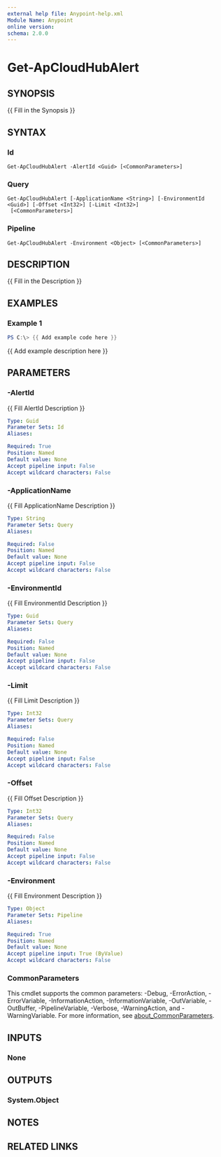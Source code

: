 ```yaml
---
external help file: Anypoint-help.xml
Module Name: Anypoint
online version:
schema: 2.0.0
---
```


# Get-ApCloudHubAlert

## SYNOPSIS
{{ Fill in the Synopsis }}

## SYNTAX

### Id
```
Get-ApCloudHubAlert -AlertId <Guid> [<CommonParameters>]
```

### Query
```
Get-ApCloudHubAlert [-ApplicationName <String>] [-EnvironmentId <Guid>] [-Offset <Int32>] [-Limit <Int32>]
 [<CommonParameters>]
```

### Pipeline
```
Get-ApCloudHubAlert -Environment <Object> [<CommonParameters>]
```

## DESCRIPTION
{{ Fill in the Description }}

## EXAMPLES

### Example 1
```powershell
PS C:\> {{ Add example code here }}
```

{{ Add example description here }}

## PARAMETERS

### -AlertId
{{ Fill AlertId Description }}

```yaml
Type: Guid
Parameter Sets: Id
Aliases:

Required: True
Position: Named
Default value: None
Accept pipeline input: False
Accept wildcard characters: False
```

### -ApplicationName
{{ Fill ApplicationName Description }}

```yaml
Type: String
Parameter Sets: Query
Aliases:

Required: False
Position: Named
Default value: None
Accept pipeline input: False
Accept wildcard characters: False
```

### -EnvironmentId
{{ Fill EnvironmentId Description }}

```yaml
Type: Guid
Parameter Sets: Query
Aliases:

Required: False
Position: Named
Default value: None
Accept pipeline input: False
Accept wildcard characters: False
```

### -Limit
{{ Fill Limit Description }}

```yaml
Type: Int32
Parameter Sets: Query
Aliases:

Required: False
Position: Named
Default value: None
Accept pipeline input: False
Accept wildcard characters: False
```

### -Offset
{{ Fill Offset Description }}

```yaml
Type: Int32
Parameter Sets: Query
Aliases:

Required: False
Position: Named
Default value: None
Accept pipeline input: False
Accept wildcard characters: False
```

### -Environment
{{ Fill Environment Description }}

```yaml
Type: Object
Parameter Sets: Pipeline
Aliases:

Required: True
Position: Named
Default value: None
Accept pipeline input: True (ByValue)
Accept wildcard characters: False
```

### CommonParameters
This cmdlet supports the common parameters: -Debug, -ErrorAction, -ErrorVariable, -InformationAction, -InformationVariable, -OutVariable, -OutBuffer, -PipelineVariable, -Verbose, -WarningAction, and -WarningVariable. For more information, see [about_CommonParameters](http://go.microsoft.com/fwlink/?LinkID=113216).

## INPUTS

### None

## OUTPUTS

### System.Object
## NOTES

## RELATED LINKS
